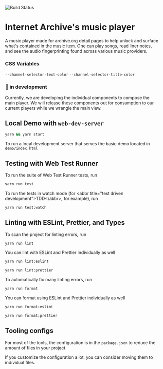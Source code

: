 ![Build Status](https://github.com/internetarchive/iaux-music-player/actions/workflows/ci.yml/badge.svg)

# Internet Archive's music player

A music player made for archive.org detail pages to help unlock and surface what's contained in the music item.
One can play songs, read liner notes, and see the audio fingerprinting found across various music providers.

### CSS Variables
`--channel-selector-text-color`
`--channel-selector-title-color`

### 🚧 in development

Currently, we are developing the individual components to compose the main player.
We will release these components out for consumption to our current players while we wrangle the main view.

## Local Demo with `web-dev-server`
```bash
yarn && yarn start
```
To run a local development server that serves the basic demo located in `demo/index.html`

## Testing with Web Test Runner
To run the suite of Web Test Runner tests, run
```bash
yarn run test
```

To run the tests in watch mode (for &lt;abbr title=&#34;test driven development&#34;&gt;TDD&lt;/abbr&gt;, for example), run

```bash
yarn run test:watch
```

## Linting with ESLint, Prettier, and Types
To scan the project for linting errors, run
```bash
yarn run lint
```

You can lint with ESLint and Prettier individually as well
```bash
yarn run lint:eslint
```
```bash
yarn run lint:prettier
```

To automatically fix many linting errors, run
```bash
yarn run format
```

You can format using ESLint and Prettier individually as well
```bash
yarn run format:eslint
```
```bash
yarn run format:prettier
```

## Tooling configs

For most of the tools, the configuration is in the `package.json` to reduce the amount of files in your project.

If you customize the configuration a lot, you can consider moving them to individual files.
